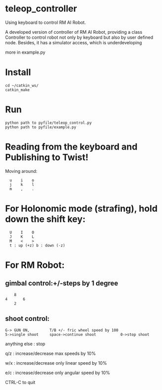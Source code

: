 # teleop_controller
Using keyboard to control RM AI Robot.

A developed version of controller of RM AI Robot, providing a class Controller to control robot not only by keyboard but also by user defined node. Besides, it has a simulator access, which is underdeveloping

more in example.py
# Install
~~~
cd ~/catkin_ws/
catkin_make
~~~
# Run
~~~
python path to pyfile/teleop_control.py
python path to pyfile/example.py
~~~

# Reading from the keyboard  and Publishing to Twist!
Moving around:  

      u    i    o
      j    k    l
      m    ,    .  
      
# For Holonomic mode (strafing), hold down the shift key:  

      U    I    O
      J    K    L
      M    <    >
      t : up (+z) b : down (-z)  

# For RM Robot:
## gimbal control:+/-steps by 1 degree
        8
    4       6
        2
## shoot control:
    G-> GUN ON,         T/B +/- fric wheel speed by 100
    5->single shoot     space->continue shoot           0->stop shoot   
    
anything else : stop  

q/z : increase/decrease max speeds by 10%  

w/x : increase/decrease only linear speed by 10%  

e/c : increase/decrease only angular speed by 10%  

CTRL-C to quit  

